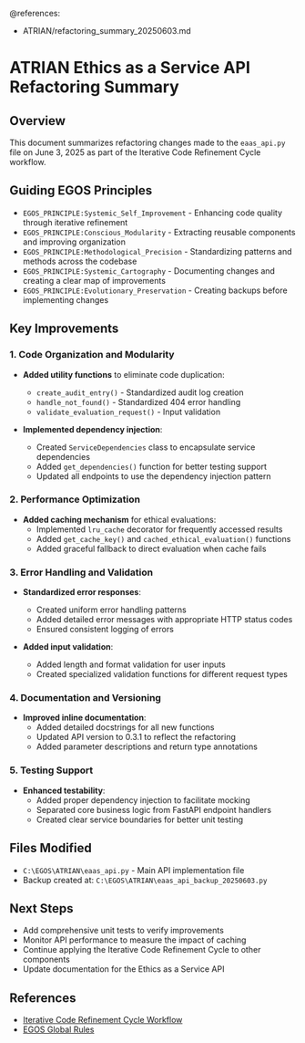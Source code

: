@references:
  - ATRIAN/refactoring_summary_20250603.md

# ATRIAN Ethics as a Service API Refactoring Summary

## Overview
This document summarizes refactoring changes made to the `eaas_api.py` file on June 3, 2025 
as part of the Iterative Code Refinement Cycle workflow.

## Guiding EGOS Principles
- `EGOS_PRINCIPLE:Systemic_Self_Improvement` - Enhancing code quality through iterative refinement
- `EGOS_PRINCIPLE:Conscious_Modularity` - Extracting reusable components and improving organization
- `EGOS_PRINCIPLE:Methodological_Precision` - Standardizing patterns and methods across the codebase
- `EGOS_PRINCIPLE:Systemic_Cartography` - Documenting changes and creating a clear map of improvements
- `EGOS_PRINCIPLE:Evolutionary_Preservation` - Creating backups before implementing changes

## Key Improvements

### 1. Code Organization and Modularity
- **Added utility functions** to eliminate code duplication:
  - `create_audit_entry()` - Standardized audit log creation
  - `handle_not_found()` - Standardized 404 error handling
  - `validate_evaluation_request()` - Input validation

- **Implemented dependency injection**:
  - Created `ServiceDependencies` class to encapsulate service dependencies
  - Added `get_dependencies()` function for better testing support
  - Updated all endpoints to use the dependency injection pattern

### 2. Performance Optimization
- **Added caching mechanism** for ethical evaluations:
  - Implemented `lru_cache` decorator for frequently accessed results
  - Added `get_cache_key()` and `cached_ethical_evaluation()` functions
  - Added graceful fallback to direct evaluation when cache fails

### 3. Error Handling and Validation
- **Standardized error responses**:
  - Created uniform error handling patterns
  - Added detailed error messages with appropriate HTTP status codes
  - Ensured consistent logging of errors

- **Added input validation**:
  - Added length and format validation for user inputs
  - Created specialized validation functions for different request types

### 4. Documentation and Versioning
- **Improved inline documentation**:
  - Added detailed docstrings for all new functions
  - Updated API version to 0.3.1 to reflect the refactoring
  - Added parameter descriptions and return type annotations

### 5. Testing Support
- **Enhanced testability**:
  - Added proper dependency injection to facilitate mocking
  - Separated core business logic from FastAPI endpoint handlers
  - Created clear service boundaries for better unit testing

## Files Modified
- `C:\EGOS\ATRIAN\eaas_api.py` - Main API implementation file
- Backup created at: `C:\EGOS\ATRIAN\eaas_api_backup_20250603.py`

## Next Steps
- Add comprehensive unit tests to verify improvements
- Monitor API performance to measure the impact of caching
- Continue applying the Iterative Code Refinement Cycle to other components
- Update documentation for the Ethics as a Service API

## References
- [Iterative Code Refinement Cycle Workflow](file:///C:/EGOS/.windsurf/workflows/iterative_code_refinement_cycle.md)
- [EGOS Global Rules](file:///C:/EGOS/.windsurfrules)